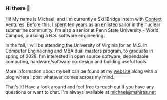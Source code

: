### Hi there 👋

Hi! My name is Michael, and I'm currently a SkillBridge intern with [Context Ventures](https://contextvc.com). Before this, I spent ten years as an enlisted sailor in the nuclear submarine community. I'm also a senior at Penn State University - World Campus, pursuing a B.S. software engineering.

In the fall, I will be attending the University of Virginia for an M.S. in Computer Engineering and MBA dual masters program, to graduate in spring of 2028. I'm interested in open source software, dependable computing, hardware/software co-design and building useful tools.

More information about myself can be found at my [website](https://www.mshires.net) along with a blog where I post whatever comes across my mind.

That's it! Have a look around and feel free to reach out if you have any questions or want to chat. I'm always available at michael@mshires.net
<!--
**MichaelShires/MichaelShires** is a ✨ _special_ ✨ repository because its `README.md` (this file) appears on your GitHub profile.

Here are some ideas to get you started:

- 🔭 I’m currently working on ...
- 🌱 I’m currently learning ...
- 👯 I’m looking to collaborate on ...
- 🤔 I’m looking for help with ...
- 💬 Ask me about ...
- 📫 How to reach me: ...
- 😄 Pronouns: ...
- ⚡ Fun fact: ...
-->

